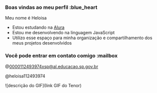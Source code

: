 ### Boas vindas ao meu perfil :blue_heart

Meu nome é Heloisa 

- Estou estudando na [Alura](https://www.alura.com.br)
- Estou me desenvolvendo na linguagem JavaScript
- Utilizo esse espaço para minha organização e compartilhamento dos meus projetos desenvolvidos

### Você pode entrar em contato comigo :mailbox

@0000112493974xsp@al.educacao.sp.gov.br

@heloisa112493974

![descrição do GIF](link GIF do Tenor)


